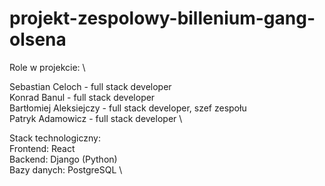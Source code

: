 # projekt-zespolowy-billenium-gang-olsena 

Role w projekcie: \

Sebastian Celoch - full stack developer \
Konrad Banul - full stack developer \
Bartłomiej Aleksiejczy - full stack developer, szef zespołu \
Patryk Adamowicz - full stack developer \


Stack technologiczny: \
Frontend: React \
Backend: Django (Python) \
Bazy danych: PostgreSQL \

